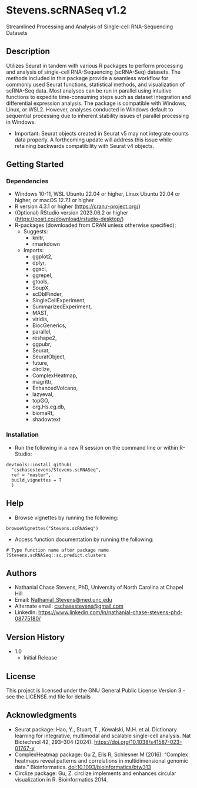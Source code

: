 # Stevens.scRNASeq v1.2

Streamlined Processing and Analysis of Single-cell RNA-Sequencing Datasets

## Description

Utilizes Seurat in tandem with various R packages to perform processing and analysis of single-cell RNA-Sequencing (scRNA-Seq) datasets. The methods included in this package provide a seamless workflow for commonly used Seurat functions, statistical methods, and visualization of scRNA-Seq data. Most analyses can be run in parallel using intuitive functions to expedite time-consuming steps such as dataset integration and differential expression analysis. The package is compatible with Windows, Linux, or WSL2. However, analyses conducted in Windows default to sequential processing due to inherent stability issues of parallel processing in Windows.

* Important: Seurat objects created in Seurat v5 may not integrate counts data properly. A forthcoming update will address this issue while retaining backwards compatibility with Seurat v4 objects.

## Getting Started

### Dependencies
* Windows 10-11, WSL Ubuntu 22.04 or higher, Linux Ubuntu 22.04 or higher, or macOS 12.7.1 or higher
* R version 4.3.1 or higher (https://cran.r-project.org/)
* (Optional) RStudio version 2023.06.2 or higher (https://posit.co/download/rstudio-desktop/)
* R-packages (downloaded from CRAN unless otherwise specified):
    * Suggests: 
        * knitr,
        * rmarkdown
    * Imports: 
        * ggplot2,
        * dplyr,
        * ggsci,
        * ggrepel,
        * gtools,
        * SoupX,
        * scDblFinder,
        * SingleCellExperiment,
        * SummarizedExperiment,
        * MAST,
        * viridis,
        * BiocGenerics,
        * parallel,
        * reshape2,
        * ggpubr,
        * Seurat,
        * SeuratObject,
        * future,
        * circlize,
        * ComplexHeatmap,
        * magrittr,
        * EnhancedVolcano,
        * lazyeval,
        * topGO,
        * org.Hs.eg.db,
        * biomaRt,
        * shadowtext

### Installation
* Run the following in a new R session on the command line or within R-Studio:

```
devtools::install_github(
  "cschasestevens/Stevens.scRNASeq", 
  ref = "master", 
  build_vignettes = T
  )
```

## Help
* Browse vignettes by running the following:

```
browseVignettes("Stevens.scRNASeq")
```

* Access function documentation by running the following:

```
# Type function name after package name
?Stevens.scRNASeq::sc.predict.clusters
```

## Authors

* Nathanial Chase Stevens, PhD, University of North Carolina at Chapel Hill
* Email: Nathanial_Stevens@med.unc.edu
* Alternate email: cschasestevens@gmail.com
* LinkedIn: https://www.linkedin.com/in/nathanial-chase-stevens-phd-08775180/

## Version History
* 1.0
    * Initial Release

## License

This project is licensed under the GNU General Public License Version 3 - see the LICENSE.md file for details

## Acknowledgments

* Seurat package: Hao, Y., Stuart, T., Kowalski, M.H. et al. Dictionary learning for integrative, multimodal and scalable single-cell analysis. Nat Biotechnol 42, 293–304 (2024). https://doi.org/10.1038/s41587-023-01767-y
* ComplexHeatmap package: Gu Z, Eils R, Schlesner M (2016). “Complex heatmaps reveal patterns and correlations in multidimensional genomic data.” Bioinformatics. <doi:10.1093/bioinformatics/btw313>
* Circlize package: Gu, Z. circlize implements and enhances circular visualization in R. Bioinformatics 2014.
